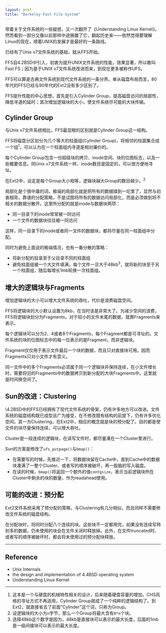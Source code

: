 ```yaml
---
layout: post
title: "Berkeley Fast File System"
---
```


带着关于文件系统的一些疑惑，又一次翻开了《Understanding Linux Kernel》。然而看到一部分又像以前那样中途搁置了它，翻起历史来——依然觉得要理解Linux的现在，顺着UNIX的发展才是最好的一条路线。

已经有了Unix v7文件系统的基础，就从FFS开始。

FFS自4.2BSD中引入，初衷为提升UNIX文件系统的性能，效果显著，所以敢叫Fast FS；因为基于UNIX v7文件系统改进而来，到现在更多被称作UFS。 

FFS可以算是古典文件系统到现代文件系统的一条分界。单从磁盘布局而言，80年代的FFS已经与90年代的Ext2没有多少区别了。

FFS提升性能的中心思想，首先是引入Cylinder Group，提高磁盘访问的局部性，降低寻道的延时；其次增加逻辑块的大小，使文件系统尽可能的大块传输。

## Cylinder Group

与Unix v7文件系统相比，FFS最显眼的区别就是Cylinder Group这一结构。

FFS将磁盘分区划分为几个等大的柱面组(Cylinder Group)，将相邻的柱面集合成一个组<sup>1</sup>，可以认为在一个柱面组内寻道是相对廉价的。

每个Cylinder Group包含一份超级块的拷贝、inode空间、块的位图标志，以及一些概要信息。同Unix v7文件系统一样，inode数目是固定的，可以很方便地寻址。

在Ext2中，设定是每个Group大小相等，逻辑块越大Group的数目越少。<sup>2</sup>

局部化是个很中庸的词，极端的局部化就是把所有的数据揉到一坨里了，显然与初衷相背。靠谱的分配策略，不是试图将所有的数据访问局部化，而是必须做到将不相关的数据分散开。这里所分配的就是inode与数据块两项：

+ 同一目录下的inode常常被一同访问
+ 一个文件的数据块往往被一同访问

这样，同一目录下的inode或者同一文件的数据块，都将尽量在同一柱面组中分配。

同时为避免上面说的极端情况，也有一番分散的策略：

+ 将新分配的目录至于父目录不同的柱面组
+ 避免柱面组被一个大文件填满，每个文件一旦大于48kb<sup>3</sup>，就将新的块至于另一个柱面组，随后每增长1mb轮换一次柱面组。

## 增大的逻辑块与Fragments

增加逻辑块的大小可以增大文件系统的吞吐，代价是浪费磁盘空间。

FFS将逻辑块的大小默认设置为8kb，在当时该是非常大了。为减少空间的浪费，FFS将逻辑块划分为Fragments，对于较小的文件末尾的数据，就靠Fragments来表示。

每个逻辑块可以分为2、4或者8个Fragments，每个Fragment都是可寻址的。文件系统的块的位图标志中的每一位表示的是Fragment，而非逻辑块。

Fragment仅仅用于表示文件最后一个块的数据，而且只对直接块可用。因而Fragments只对小文件才有意义。

同一文件中的多个Fragments必须属于同一个逻辑块并保持连续，在小文件增长时，需要将旧的Fragments中的数据拷贝到新分配的大块Fragments中。这里就是时间换空间了。

## Sun的改进：Clustering

\4.2BSD中的FFS已经拥有了现代文件系统的骨架，仍有许多地方可以改进。文件系统的磁盘结构既已成型且广为接受，在不修改既有结构的前提下，仍有许多优化空间。其一为Clustering，在Ext2中，相应的概念就是块的预分配了。目的都是使文件的块尽量保持连续，可以增大吞吐。

Cluster是一段连续的逻辑块，在读写文件时，都尽量凑在一个Cluster里进行。

Sun的方案是修改了`ufs_putpage()`与`bmap()`：

+ 在需要写的时候，先推迟一下，将数据块留在Cache中，直到Cache中的数据块凑满了一整个Cluster、或者写的顺序被破坏，再一股脑的写入磁盘。
+ 在读的时候，`bmap()`将返回一个额外的值`contgsize`，表示当前逻辑块所在Cluster中剩余的块的数量，作为readahead使用。

## 可能的改进：预分配

Ext2文件系统采用了预分配的策略，与Clustering有几分相似，而且同样不需要修改文件系统的磁盘结构。

在分配块时，将同时分配八个连续的块。这些块不一定都用完，如果没有连续写特别多的数据，仍未使用的块会在文件关闭时释放掉。此外，在文件truncated时、或者写的顺序被破坏时，都会将未使用过的预分配块释放。

-------------------

## Reference

+ Unix Internals
+ the design and implementation of 4.4BSD operating system
+ Understanding Linux Kernel 

-------------------

1. 这本是一个与硬盘的机械特性相关的设计，后来随着硬盘容量的增加，CHS风格的寻址方式不再适用，Cylinder Group就成了一个纯粹的逻辑结构了。到Ext2，就直接省去了前面"Cylinder"这个词，只称为Group。
2. 设逻辑块的大小为`n`字节，那么一个Group将最大含有`8*n`个块。
3. 选择48kb这个数字是因为，48kb是直接块可以表示的最大长度，后面的1mb是一级间接块可以表示的最大长度。


